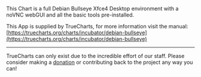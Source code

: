 This Chart is a full Debian Bullseye Xfce4 Desktop environment with a noVNC webGUI and all the basic tools pre-installed.

This App is supplied by TrueCharts, for more information visit the manual: [https://truecharts.org/charts/incubator/debian-bullseye](https://truecharts.org/charts/incubator/debian-bullseye)

---

TrueCharts can only exist due to the incredible effort of our staff.
Please consider making a [donation](https://truecharts.org/sponsor) or contributing back to the project any way you can!

